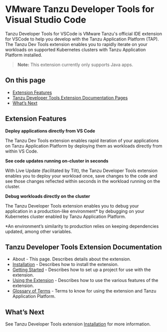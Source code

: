 # VMware Tanzu Developer Tools for Visual Studio Code

Tanzu Developer Tools for VSCode is VMware Tanzu's official IDE extension for VSCode to help you develop with the Tanzu Application Platform (TAP). The Tanzu Dev Tools extension enables you to rapidly iterate on your workloads on supported Kubernetes clusters with Tanzu Application Platform installed.

>**Note:** This extension currently only supports Java apps.

## <a id=on-this-page></a> On this page

- [Extension Features](#extension-features)
- [Tanzu Developer Tools Extension Documentation Pages](#tanzu-developer-tools-extension-documentation-pages)
- [What’s Next](#whats-next)

## <a id="extension-features"></a> Extension Features

**Deploy applications directly from VS Code**

The Tanzu Dev Tools extension enables rapid iteration of your applications on Tanzu Application Platform by deploying them as workloads directly from within VS Code.

**See code updates running on-cluster in seconds**

With Live Update (facilitated by Tilt), the Tanzu Developer Tools extension enables you to deploy your workload once, save changes to the code and see those changes reflected within seconds in the workload running on the cluster.

**Debug workloads directly on the cluster**

The Tanzu Developer Tools extension enables you to debug your application in a production-like environment* by debugging on your Kubernetes cluster enabled by Tanzu Application Platform.

*An environment’s similarity to production relies on keeping dependencies updated, among other variables.

## <a id="tanzu-developer-tools-extension-documentation-pages"></a> Tanzu Developer Tools Extension Documentation

- About - This page. Describes details about the extension.
- [Installation](../vscode-extension/installation.md) - Describes how to install the extension.
- [Getting Started](../vscode-extension/getting-started.md) - Describes how to set up a project for use with the extension.
- [Using the Extension](../vscode-extension/using-the-extension.md) - Describes how to use the various features of the extension.
- [Glossary of Terms](../glossary.md) - Terms to know for using the extension and Tanzu Application Platform.

## <a id="whats-next"></a> What’s Next

See Tanzu Developer Tools extension [Installation](../vscode-extension/installation.md) for more information.
